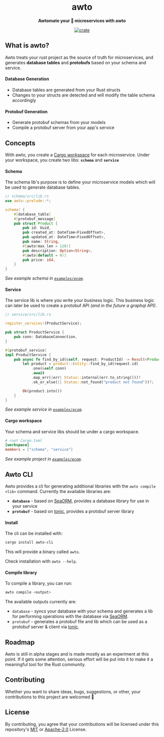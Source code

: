 <div align="center">
  <h1>awto</h1>

  <p>
    <strong>Awtomate your 🦀 microservices with awto</strong>
  </p>

[![crate](https://img.shields.io/crates/v/awto.svg)](https://crates.io/crates/awto)

</div>

## What is awto?

Awto treats your rust project as the source of truth for microservices, and generates **database tables** and **protobufs** based on your schema and service.

#### Database Generation

- Database tables are generated from your Rust structs
- Changes to your structs are detected and will modify the table schema accordingly

#### Protobuf Generation

- Generate protobuf schemas from your models
- Compile a protobuf server from your app's service

## Concepts

With awto, you create a [Cargo workspace](https://doc.rust-lang.org/cargo/reference/workspaces.html) for each microservice. Under your workspace, you create two libs: **`schema`** and **`service`**

#### Schema

The schema lib's purpose is to define your microservice models which will be used to generate database tables.

```rust
// schema/src/lib.rs
use awto::prelude::*;

schema! {
    #[database_table]
    #[protobuf_message]
    pub struct Product {
        pub id: Uuid,
        pub created_at: DateTime<FixedOffset>,
        pub updated_at: DateTime<FixedOffset>,
        pub name: String,
        #[awto(max_len = 120)]
        pub description: Option<String>,
        #[awto(default = 0)]
        pub price: i64,
    }
}
```

_See example schema in [`examples/ecom`](examples/ecom/schema/src/lib.rs)._

#### Service

The service lib is where you write your business logic. This business logic can later be used to create a protobuf API _(and in the future a graphql API)_.

```rust
// service/src/lib.rs

register_services!(ProductService);

pub struct ProductService {
    pub conn: DatabaseConnection,
}

#[protobuf_service]
impl ProductService {
    pub async fn find_by_id(&self, request: ProductId) -> Result<Product, Status> {
        let product = product::Entity::find_by_id(request.id)
            .one(&self.conn)
            .await
            .map_err(|err| Status::internal(err.to_string()))?
            .ok_or_else(|| Status::not_found("product not found"))?;

        Ok(product.into())
    }
}
```

_See example service in [`examples/ecom`](examples/ecom/service/src/product.rs)._

#### Cargo workspace

Your schema and service libs should be under a cargo workspace.

```toml
# root Cargo.toml
[workspace]
members = ["schema", "service"]
```

_See example project in [`examples/ecom`](examples/ecom)._

## Awto CLI

Awto provides a cli for generating additional libraries with the `awto compile <lib>` command.
Currently the available libraries are:

- **`database`** - based on [SeaORM](https://github.com/SeaQL/sea-orm), provides a database library for use in your service
- **`protobuf`** - based on [tonic](https://github.com/hyperium/tonic), provides a protobuf server library

#### Install

The cli can be installed with:

```bash
cargo install awto-cli
```

This will provide a binary called `awto`.

Check installation with `awto --help`.

#### Compile library

To compile a library, you can run:

```bash
awto compile <output>
```

The available outputs currently are:

- `database` - syncs your database with your schema and generates a lib for performing operations with the database via [SeaORM](https://github.com/SeaQL/sea-orm).
- `protobuf` - generates a protobuf file and lib which can be used as a protobuf server & client via [tonic](https://github.com/hyperium/tonic).

## Roadmap

Awto is still in alpha stages and is made mostly as an experiment at this point.
If it gets some attention, serious effort will be put into it to make it a meaningful tool for the Rust community.

## Contributing

Whether you want to share ideas, bugs, suggestions, or other, your contributions to this project are welcomed 🤌

## License

By contributing, you agree that your contributions will be licensed under this repository's [MIT](LICENSE-MIT) or [Apache-2.0](LICENSE-APACHE) License.
